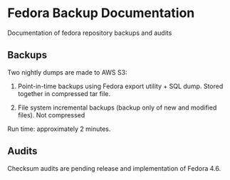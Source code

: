 # Fedora Backup Documentation
Documentation of fedora repository backups and audits

## Backups
Two nightly dumps are made to AWS S3:

1. Point-in-time backups using Fedora export utility + SQL dump. Stored together in compressed tar file.

2. File system incremental backups (backup only of new and modified files). Not compressed

Run time: approximately 2 minutes.

## Audits
Checksum audits are pending release and implementation of Fedora 4.6.